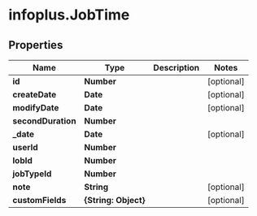 # infoplus.JobTime

## Properties
Name | Type | Description | Notes
------------ | ------------- | ------------- | -------------
**id** | **Number** |  | [optional] 
**createDate** | **Date** |  | [optional] 
**modifyDate** | **Date** |  | [optional] 
**secondDuration** | **Number** |  | 
**_date** | **Date** |  | [optional] 
**userId** | **Number** |  | 
**lobId** | **Number** |  | 
**jobTypeId** | **Number** |  | 
**note** | **String** |  | [optional] 
**customFields** | **{String: Object}** |  | [optional] 


